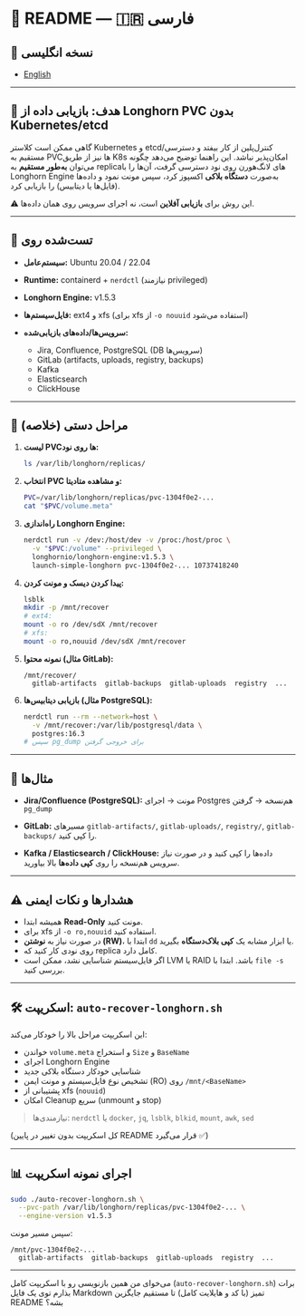 
# 📖 README — 🇮🇷 فارسی

## 🔗 نسخه انگلیسی

* [English](README.md)
---

## 🎯 هدف: بازیابی داده از Longhorn PVC بدون Kubernetes/etcd

گاهی ممکن است کلاستر Kubernetes و etcd/کنترل‌پلین از کار بیفتد و دسترسی مستقیم به PVCها نیز از طریق K8s امکان‌پذیر نباشد.
این راهنما توضیح می‌دهد چگونه می‌توان **به‌طور مستقیم** به replicaهای لانگ‌هورن روی نود دسترسی گرفت، آن‌ها را با Longhorn Engine به‌صورت **دستگاه بلاکی** اکسپوز کرد، سپس مونت نمود و داده‌ها (فایل‌ها یا دیتابیس) را بازیابی کرد.

⚠️ این روش برای **بازیابی آفلاین** است، نه اجرای سرویس روی همان داده‌ها.

---

## 🧪 تست‌شده روی

* **سیستم‌عامل:** Ubuntu 20.04 / 22.04
* **Runtime:** containerd + `nerdctl` (نیازمند privileged)
* **Longhorn Engine:** v1.5.3
* **فایل‌سیستم‌ها:** ext4 و xfs (برای xfs از `-o nouuid` استفاده می‌شود)
* **سرویس‌ها/داده‌های بازیابی‌شده:**

  * Jira, Confluence, PostgreSQL (DB سرویس‌ها)
  * GitLab (artifacts, uploads, registry, backups)
  * Kafka
  * Elasticsearch
  * ClickHouse

---

## 🚀 مراحل دستی (خلاصه)

1. **لیست PVCها روی نود:**

   ```bash
   ls /var/lib/longhorn/replicas/
   ```

2. **انتخاب PVC و مشاهده متادیتا:**

   ```bash
   PVC=/var/lib/longhorn/replicas/pvc-1304f0e2-...
   cat "$PVC/volume.meta"
   ```

3. **راه‌اندازی Longhorn Engine:**

   ```bash
   nerdctl run -v /dev:/host/dev -v /proc:/host/proc \
     -v "$PVC:/volume" --privileged \
     longhornio/longhorn-engine:v1.5.3 \
     launch-simple-longhorn pvc-1304f0e2-... 10737418240
   ```

4. **پیدا کردن دیسک و مونت کردن:**

   ```bash
   lsblk
   mkdir -p /mnt/recover
   # ext4:
   mount -o ro /dev/sdX /mnt/recover
   # xfs:
   mount -o ro,nouuid /dev/sdX /mnt/recover
   ```

5. **نمونه محتوا (مثال GitLab):**

   ```
   /mnt/recover/
     gitlab-artifacts  gitlab-backups  gitlab-uploads  registry  ...
   ```

6. **بازیابی دیتابیس‌ها (مثال PostgreSQL):**

   ```bash
   nerdctl run --rm --network=host \
     -v /mnt/recover:/var/lib/postgresql/data \
     postgres:16.3
   # سپس pg_dump برای خروجی گرفتن
   ```

---

## 📂 مثال‌ها

* **Jira/Confluence (PostgreSQL):**
  مونت → اجرای Postgres هم‌نسخه → گرفتن `pg_dump`

* **GitLab:**
  مسیرهای `gitlab-artifacts/`, `gitlab-uploads/`, `registry/`, `gitlab-backups/` را کپی کنید.

* **Kafka / Elasticsearch / ClickHouse:**
  داده‌ها را کپی کنید و در صورت نیاز سرویس هم‌نسخه را روی **کپی داده‌ها** بالا بیاورید.

---

## ⚠️ هشدارها و نکات ایمنی

* همیشه ابتدا **Read-Only** مونت کنید.
* برای xfs از `-o ro,nouuid` استفاده کنید.
* در صورت نیاز به **نوشتن (RW)**، ابتدا با `dd` یا ابزار مشابه یک **کپی بلاک‌دستگاه** بگیرید.
* روی نودی کار کنید که replica کامل دارد.
* اگر فایل‌سیستم شناسایی نشد، ممکن است LVM یا RAID باشد. ابتدا با `file -s` بررسی کنید.

---

## 🛠️ اسکریپت: `auto-recover-longhorn.sh`

این اسکریپت مراحل بالا را خودکار می‌کند:

* خواندن `volume.meta` و استخراج `Size` و `BaseName`
* اجرای Longhorn Engine
* شناسایی خودکار دستگاه بلاکی جدید
* تشخیص نوع فایل‌سیستم و مونت ایمن (RO) روی `/mnt/<BaseName>`
* پشتیبانی از xfs (`nouuid`)
* امکان Cleanup سریع (unmount و stop)

> نیازمندی‌ها: `nerdctl` یا `docker`, `jq`, `lsblk`, `blkid`, `mount`, `awk`, `sed`

(کل اسکریپت بدون تغییر در پایین README قرار می‌گیرد ✅)

---

## 📊 اجرای نمونه اسکریپت

```bash
sudo ./auto-recover-longhorn.sh \
  --pvc-path /var/lib/longhorn/replicas/pvc-1304f0e2-... \
  --engine-version v1.5.3
```

سپس مسیر مونت:

```
/mnt/pvc-1304f0e2-...
  gitlab-artifacts  gitlab-backups  gitlab-uploads  registry  ...
```

---

می‌خوای من همین بازنویسی رو با اسکریپت کامل (`auto-recover-longhorn.sh`) برات بذارم توی یک فایل Markdown تمیز (با کد و هایلایت کامل) تا مستقیم جایگزین README بشه؟
